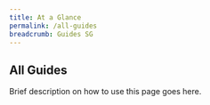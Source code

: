 ```yaml
---
title: At a Glance
permalink: /all-guides
breadcrumb: Guides SG
---
```


## All Guides

Brief description on how to use this page goes here.
